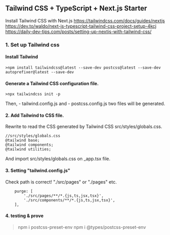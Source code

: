 ## Tailwind CSS + TypeScript + Next.js Starter

Install Tailwind CSS with Next.js
https://tailwindcss.com/docs/guides/nextjs
https://dev.to/waldo/next-js-typescript-tailwind-css-project-setup-4kcj
https://daily-dev-tips.com/posts/setting-up-nextjs-with-tailwind-css/

### 1. Set up Tailwind css

#### Install Tailwind

```command
>npm install tailwindcss@latest --save-dev postcss@latest --save-dev autoprefixer@latest --save-dev
```

#### Generate a Tailwind CSS configuration file.

```command
>npx tailwindcss init -p
```

Then, - tailwind.config.js and - postcss.config.js two files will be generated.

#### 2. Add Tailwind to CSS file.

Rewrite to read the CSS generated by Tailwind CSS src/styles/globals.css.

```
//src/styles/globals.css
@tailwind base;
@tailwind components;
@tailwind utilities;
```

And import src/styles/globals.css on \_app.tsx file.

#### 3. Setting "tailwind.config.js"

Check path is correct! "./src/pages" or "./pages" etc.

```
	purge: [
		'./src/pages/**/*.{js,ts,jsx,tsx}',
		'./src/components/**/*.{js,ts,jsx,tsx}',
	],
```

#### 4. testing & prove

> npm i postcss-preset-env
> npm i @types/postcss-preset-env
